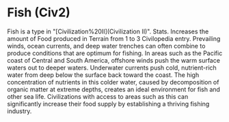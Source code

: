 # Fish (Civ2)

Fish is a type in "[Civilization%20II](Civilization II)".
Stats.
Increases the amount of Food produced in Terrain from 1 to 3
Civilopedia entry.
Prevailing winds, ocean currents, and deep water trenches can often combine to produce conditions that are optimum for fishing. In areas such as the Pacific coast of Central and South America, offshore winds push the warm surface waters out to deeper waters. Underwater currents push cold, nutrient-rich water from deep below the surface back toward the coast. The high concentration of nutrients in this colder water, caused by decomposition of organic matter at extreme depths, creates an ideal environment for fish and other sea life. Civilizations with access to areas such as this can significantly increase their food supply by establishing a thriving fishing industry.